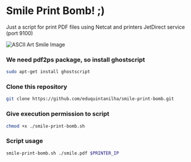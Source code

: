 # Smile Print Bomb!  ;)
Just a script for print PDF files using Netcat and printers JetDirect service (port 9100)


![ASCII Art Smile Image](https://user-images.githubusercontent.com/14018253/140538386-b51e5b81-f574-4a3b-9283-766f83fad5ae.jpg "Smile ASCII Art")


### We need pdf2ps package, so install ghostscript
```bash
sudo apt-get install ghostscript
```
### Clone this repository
```bash
git clone https://github.com/eduquintanilha/smile-print-bomb.git
```
### Give execution permission to script
```bash
chmod +x ./smile-print-bomb.sh
```
### Script usage
```bash
smile-print-bomb.sh ./smile.pdf $PRINTER_IP
```

